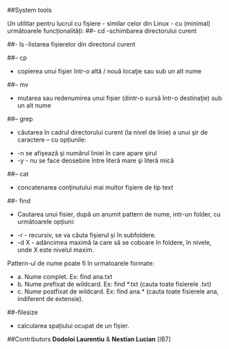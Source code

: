 ##System tools

Un utilitar pentru lucrul cu fișiere - similar celor din Linux - cu (minimal) următoarele
funcționalități:
##- cd
-schimbarea directorului curent

##- ls
-listarea fișierelor din directorul curent

##– cp
- copierea unui fişier într-o altă / nouă locaţie sau sub un alt nume

##– mv
- mutarea sau redenumirea unui fișier (dintr-o sursă într-o destinaţie) sub un alt nume

##– grep
-  căutarea în cadrul directorului curent (la nivel de linie) a unui şir de caractere – cu
opțiunile:
 * -n  se afişează şi numărul liniei în care apare şirul
 * -y - nu se face deosebire între literă mare şi literă mică

##– cat
- concatenarea conţinutului mai multor fişiere de tip text 

##- find

- Cautarea unui fisier, după un anumit pattern de nume, intr-un folder ​, cu
următoarele opțiuni:
 * -r - recursiv, se va căuta fișierul și în subfoldere.
 * -d X - adâncimea maximă la care să se coboare în foldere, în nivele, unde X
este nivelul maxim.

 Pattern-ul de nume poate fi în urmatoarele formate:
 * a. Nume complet. Ex: find ana.txt
 * b. Nume prefixat de wildcard. Ex: find *.txt (cauta toate fisierele .txt)
 * c. Nume postfixat de wildcard. Ex: find ana.* (cauta toate fisierele ana,
    indiferent de extensie).

##-filesize
- calcularea spațiului ocupat de un fișier.

##Contributors
**Dodoloi Laurentiu** & **Nestian Lucian** [IB7]
